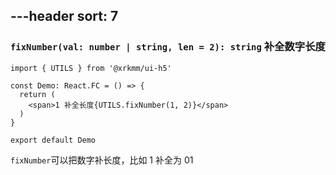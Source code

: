 ---header
sort: 7
---
### `fixNumber(val: number | string, len = 2): string` 补全数字长度

```tsx
import { UTILS } from '@xrkmm/ui-h5'

const Demo: React.FC = () => {
  return (
    <span>1 补全长度{UTILS.fixNumber(1, 2)}</span>
  )
}

export default Demo
```
`fixNumber`可以把数字补长度，比如 1 补全为 01

